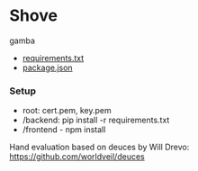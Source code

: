# Shove

gamba
- [requirements.txt](/backend/requirements.txt)
- [package.json](/frontend/package.json)

### Setup

- root: cert.pem, key.pem
- /backend: pip install -r requirements.txt
- /frontend - npm install

Hand evaluation based on deuces by Will Drevo: https://github.com/worldveil/deuces
